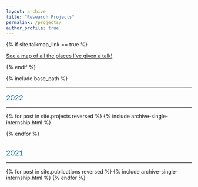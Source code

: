 ```yaml
---
layout: archive
title: "Research Projects"
permalink: /projects/
author_profile: true
---
```


{% if site.talkmap_link == true %}
<p style="text-decoration:underline;"><a href="/talkmap.html">See a map of all the places I've given a talk!</a></p>
{% endif %}

{% include base_path %}

<head>
  <style>
    date_title {
      font-family: 'Lato', Verdana, Helvetica, sans-serif;
      font-size: 20px;
      text-align: left;
      color: #069;
  }
  </style>
</head>

<hr style="border:1px solid #d3d3d3;width:100%;text-align:left;margin-left:0">
<date_title>  2022</date_title>
    <hr style="border:1px solid #d3d3d3;width:100%;text-align:left;margin-left:0">

{% for post in site.projects reversed %}
  {% include archive-single-internship.html %}
 <!-- {% include archive-single-project.html %} -->
{% endfor %}
<p align=justify></p>
<br>
<date_title>  2021</date_title>
    <hr style="border:1px solid #d3d3d3;width:100%;text-align:left;margin-left:0">
{% for post in site.publications reversed %}
  {% include archive-single-internship.html %}
 <!-- {% include archive-single-project.html %} -->
{% endfor %}
